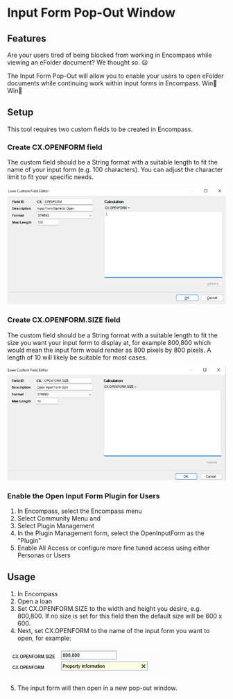 # Input Form Pop-Out Window

## Features

Are your users tired of being blocked from working in Encompass while viewing an eFolder document? We thought so. :frowning:

The Input Form Pop-Out will allow you to enable your users to open eFolder documents while continuing work within input forms in Encompass. Win:tada: Win:tada:

## Setup

This tool requires two custom fields to be created in Encompass. 

### Create CX.OPENFORM field

The custom field should be a String format with a suitable length to fit the name of your input form (e.g. 100 characters). You can adjust the character limit to fit your specific needs. 

![CX.OPENFORM](/img/OpenInputForm/CX_OPENFORM.png)

### Create CX.OPENFORM.SIZE field

The custom field should be a String format with a suitable length to fit the size you want your input form to display at, for example 800,800 which would mean the input form would render as 800 pixels by 800 pixels. A length of 10 will likely be suitable for most cases. 

![CX.OPENFORM.SIZE](/img/OpenInputForm/CX_OPENFORM_SIZE.png)

### Enable the Open Input Form Plugin for Users

1. In Encompass, select the Encompass menu
2. Select Community Menu and
3. Select Plugin Management
4. In the Plugin Management form, select the OpenInputForm as the "Plugin"
5. Enable All Access or configure more fine tuned access using either Personas or Users

## Usage

1. In Encompass
2. Open a loan
3. Set CX.OPENFORM.SIZE to the width and height you desire, e.g. 800,800. If no size is set for this field then the default size will be 600 x 600. 
4. Next, set CX.OPENFORM to the name of the input form you want to open, for example:

![Example of Setting Fields](/img/OpenInputForm/SetFields.png)

5. The input form will then open in a new pop-out window.
